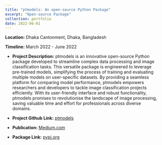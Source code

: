 ```yaml
---
title: "ptmodels: An open-source Python Package"
excerpt: "Open-source Package"
collection: portfolio
date: 2022-06-01
---
```


**Location:** Dhaka Cantonment, Dhaka, Bangladesh


**Timeline:** March 2022 - June 2022

- **Project Description:** ptmodels is an innovative open-source Python package developed to streamline complex data processing and image classification tasks. This versatile package is engineered to leverage pre-trained models, simplifying the process of training and evaluating multiple models on user-specific datasets. By providing a seamless platform for comparing model performance, ptmodels empowers researchers and developers to tackle image classification projects efficiently. With its user-friendly interface and robust functionality, ptmodels promises to revolutionise the landscape of image processing, saving valuable time and effort for professionals across diverse domains.

- **Project Github Link:** [ptmodels](https://github.com/rafsunsheikh/ptmodels)

- **Publication:** [Medium.com](https://medium.com/@rafsunsheikh116/introducing-ptmodels-a-python-package-for-easy-image-classification-using-pre-trained-models-510d6cd1c7c7)

- **Package Link:** [pypi.org](https://pypi.org/project/ptmodels/)
